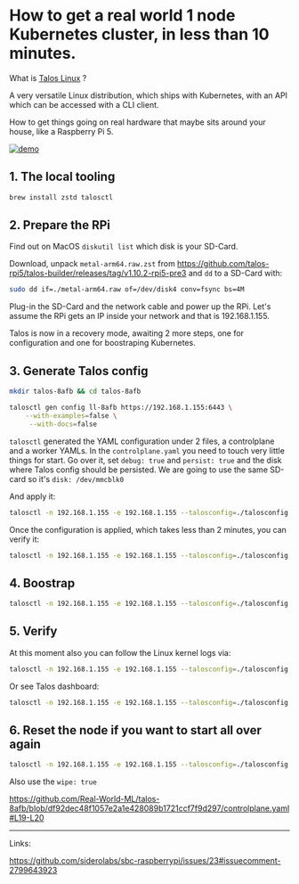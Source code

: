 # How to get a real world 1 node Kubernetes cluster, in less than 10 minutes.

What is [Talos Linux](https://www.talos.dev/) ?

A very versatile Linux distribution, which ships with Kubernetes, with an API which can be accessed with a CLI client.

How to get things going on real hardware that maybe sits around your house, like a Raspberry Pi 5. 

[![demo](demo.gif)](demo.gif)


## 1. The local tooling

```sh
brew install zstd talosctl
```

## 2. Prepare the RPi

Find out on MacOS ```diskutil list``` which disk is your SD-Card.

Download, unpack ```metal-arm64.raw.zst``` from https://github.com/talos-rpi5/talos-builder/releases/tag/v1.10.2-rpi5-pre3 and ```dd``` to a SD-Card with:

```sh
sudo dd if=./metal-arm64.raw of=/dev/disk4 conv=fsync bs=4M
```

Plug-in the SD-Card and the network cable and power up the RPi. 
Let's assume the RPi gets an IP inside your network and that is 192.168.1.155.

Talos is now in a recovery mode, awaiting 2 more steps, one for configuration and one for boostraping Kubernetes. 


## 3. Generate Talos config

```sh
mkdir talos-8afb && cd talos-8afb 
```

```sh
talosctl gen config ll-8afb https://192.168.1.155:6443 \
    --with-examples=false \
     --with-docs=false
```

```talosctl``` generated the YAML configuration under 2 files, a controlplane and a worker YAMLs.
In the ```controlplane.yaml``` you need to touch very little things for start. Go over it, set ```debug: true``` and ```persist: true``` and the disk where Talos config should be persisted.
We are going to use the same SD-card so it's ```disk: /dev/mmcblk0```

And apply it:

```sh
talosctl -n 192.168.1.155 -e 192.168.1.155 --talosconfig=./talosconfig apply-config -f ./controlplane.yaml --insecure
```

Once the configuration is applied, which takes less than 2 minutes, you can verify it:

```sh
talosctl -n 192.168.1.155 -e 192.168.1.155 --talosconfig=./talosconfig version
```

## 4. Boostrap

```sh
talosctl -n 192.168.1.155 -e 192.168.1.155 --talosconfig=./talosconfig bootstrap 
```


## 5. Verify

At this moment also you can follow the Linux kernel logs via: 

```sh
talosctl -n 192.168.1.155 -e 192.168.1.155 --talosconfig=./talosconfig dmesg -f 
```

Or see Talos dashboard:

```sh
talosctl -n 192.168.1.155 -e 192.168.1.155 --talosconfig=./talosconfig dashboard  
```

## 6. Reset the node if you want to start all over again

```sh
talosctl -n 192.168.1.155 -e 192.168.1.155 --talosconfig=./talosconfig reset
```

Also use the ```wipe: true```

https://github.com/Real-World-ML/talos-8afb/blob/df92dec48f1057e2a1e428089b1721ccf7f9d297/controlplane.yaml#L19-L20

---

Links:

https://github.com/siderolabs/sbc-raspberrypi/issues/23#issuecomment-2799643923

